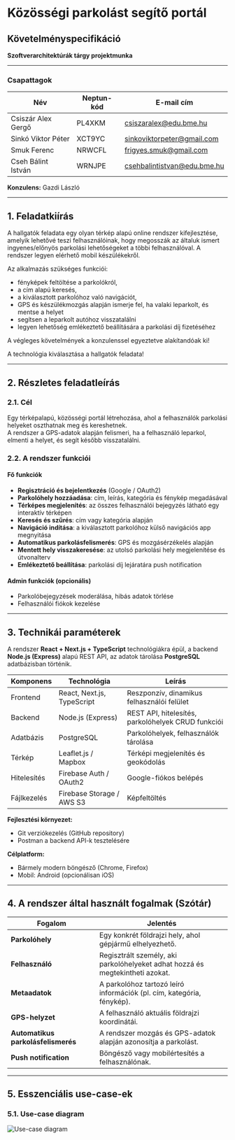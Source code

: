 <!-- Spec -->

# Közösségi parkolást segítő portál  
## Követelményspecifikáció  
**Szoftverarchitektúrák tárgy projektmunka**

---

### Csapattagok

| Név | Neptun-kód | E-mail cím |
|-----|-------------|-------------|
| Csiszár Alex Gergő | PL4XKM | csiszaralex@edu.bme.hu |
| Sinkó Viktor Péter | XCT9YC | sinkoviktorpeter@gmail.com |
| Smuk Ferenc | NRWCFL | frigyes.smuk@gmail.com |
| Cseh Bálint István | WRNJPE | csehbalintistvan@edu.bme.hu |

**Konzulens:** Gazdi László  

---

## 1. Feladatkiírás  

A hallgatók feladata egy olyan térkép alapú online rendszer kifejlesztése, amelyik lehetővé teszi felhasználóinak, hogy megosszák az általuk ismert  ingyenes/előnyös parkolási lehetőségeket a többi felhasználóval. A rendszer legyen elérhető mobil készülékekről.

Az alkalmazás szükséges funkciói:

- fényképek feltöltése a parkolókról,
- a cím alapú keresés,
- a kiválasztott parkolóhoz való navigációt,
- GPS és készülékmozgás alapján ismerje fel, ha valaki leparkolt, és mentse a helyet
- segítsen a leparkolt autóhoz visszatalálni
- legyen lehetőség emlékeztető beállítására a parkolási díj fizetéséhez

A végleges követelmények a konzulenssel egyeztetve alakítandóak ki!

A technológia kiválasztása a hallgatók feladata!

---

## 2. Részletes feladatleírás  

### 2.1. Cél  
Egy térképalapú, közösségi portál létrehozása, ahol a felhasználók parkolási helyeket oszthatnak meg és kereshetnek.  
A rendszer a GPS-adatok alapján felismeri, ha a felhasználó leparkol, elmenti a helyet, és segít később visszatalálni.  

### 2.2. A rendszer funkciói  

#### Fő funkciók
- **Regisztráció és bejelentkezés** (Google / OAuth2)  
- **Parkolóhely hozzáadása**: cím, leírás, kategória és fénykép megadásával  
- **Térképes megjelenítés**: az összes felhasználói bejegyzés látható egy interaktív térképen  
- **Keresés és szűrés**: cím vagy kategória alapján  
- **Navigáció indítása**: a kiválasztott parkolóhoz külső navigációs app megnyitása  
- **Automatikus parkolásfelismerés**: GPS és mozgásérzékelés alapján  
- **Mentett hely visszakeresése**: az utolsó parkolási hely megjelenítése és útvonalterv  
- **Emlékeztető beállítása**: parkolási díj lejáratára push notification  

#### Admin funkciók (opcionális)
- Parkolóbejegyzések moderálása, hibás adatok törlése  
- Felhasználói fiókok kezelése  

---

## 3. Technikái paraméterek  

A rendszer **React + Next.js + TypeScript** technológiákra épül, a backend **Node.js (Express)** alapú REST API, az adatok tárolása **PostgreSQL** adatbázisban történik.

| Komponens | Technológia | Leírás |
|------------|--------------|--------|
| Frontend | React, Next.js, TypeScript | Reszponzív, dinamikus felhasználói felület |
| Backend | Node.js (Express) | REST API, hitelesítés, parkolóhelyek CRUD funkciói |
| Adatbázis | PostgreSQL | Parkolóhelyek, felhasználók tárolása |
| Térkép | Leaflet.js / Mapbox | Térképi megjelenítés és geokódolás |
| Hitelesítés | Firebase Auth / OAuth2 | Google-fiókos belépés |
| Fájlkezelés | Firebase Storage / AWS S3 | Képfeltöltés |

**Fejlesztési környezet:**    
- Git verziókezelés (GitHub repository)  
- Postman a backend API-k tesztelésére  

**Célplatform:**  
- Bármely modern böngésző (Chrome, Firefox)  
- Mobil: Android (opcionálisan iOS)  

---

## 4. A rendszer által használt fogalmak (Szótár)

| Fogalom | Jelentés |
|----------|-----------|
| **Parkolóhely** | Egy konkrét földrajzi hely, ahol gépjármű elhelyezhető. |
| **Felhasználó** | Regisztrált személy, aki parkolóhelyeket adhat hozzá és megtekintheti azokat. |
| **Metaadatok** | A parkolóhoz tartozó leíró információk (pl. cím, kategória, fénykép). |
| **GPS-helyzet** | A felhasználó aktuális földrajzi koordinátái. |
| **Automatikus parkolásfelismerés** | A rendszer mozgás és GPS-adatok alapján azonosítja a parkolást. |
| **Push notification** | Böngésző vagy mobilértesítés a felhasználónak. |

---

## 5. Esszenciális use-case-ek  

### 5.1. Use-case diagram

![Use-case diagram](usecase1.jpg)